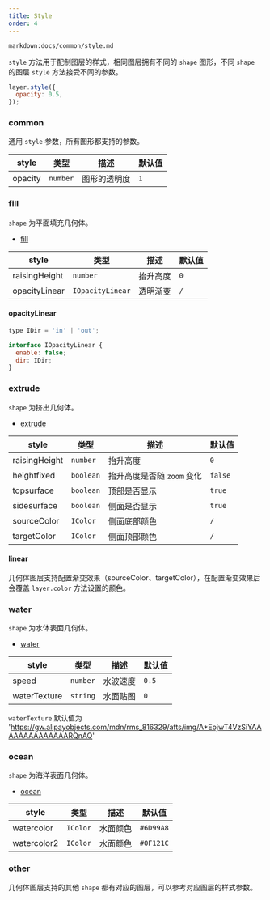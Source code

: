 ```yaml
---
title: Style
order: 4
---
```


`markdown:docs/common/style.md`

`style` 方法用于配制图层的样式，相同图层拥有不同的 `shape` 图形，不同 `shape` 的图层 `style` 方法接受不同的参数。

```js
layer.style({
  opacity: 0.5,
});
```

### common

通用 `style` 参数，所有图形都支持的参数。

| style   | 类型     | 描述         | 默认值 |
| ------- | -------- | ------------ | ------ |
| opacity | `number` | 图形的透明度 | `1`    |

### fill

`shape` 为平面填充几何体。

- [fill](/zh/docs/api/polygon_layer/shape#shapefill)

| style         | 类型             | 描述     | 默认值 |
| ------------- | ---------------- | -------- | ------ |
| raisingHeight | `number`         | 抬升高度 | `0`    |
| opacityLinear | `IOpacityLinear` | 透明渐变 | `/`    |

#### opacityLinear

```js
type IDir = 'in' | 'out';

interface IOpacityLinear {
  enable: false;
  dir: IDir;
}
```

### extrude

`shape` 为挤出几何体。

- [extrude](/zh/docs/api/polygon_layer/shape#shapeextrude)

| style         | 类型      | 描述                       | 默认值  |
| ------------- | --------- | -------------------------- | ------- |
| raisingHeight | `number`  | 抬升高度                  | `0`     |
| heightfixed   | `boolean` | 抬升高度是否随 `zoom` 变化  | `false` |
| topsurface    | `boolean` | 顶部是否显示               | `true`  |
| sidesurface   | `boolean` | 侧面是否显示               | `true`  |
| sourceColor   | `IColor`  | 侧面底部颜色               | `/`     |
| targetColor   | `IColor`  | 侧面顶部颜色               | `/`     |

#### linear

几何体图层支持配置渐变效果（sourceColor、targetColor），在配置渐变效果后会覆盖 `layer.color` 方法设置的颜色。

### water

`shape` 为水体表面几何体。

- [water](/zh/docs/api/polygon_layer/shape#shapewater)

| style        | 类型     | 描述     | 默认值 |
| ------------ | -------- | -------- | ------ |
| speed        | `number` | 水波速度 | `0.5`  |
| waterTexture | `string` | 水面贴图 | `0`    |

`waterTexture` 默认值为 'https://gw.alipayobjects.com/mdn/rms_816329/afts/img/A*EojwT4VzSiYAAAAAAAAAAAAAARQnAQ'

### ocean

`shape` 为海洋表面几何体。

- [ocean](/zh/docs/api/polygon_layer/shape#shapeocean)

| style       | 类型     | 描述     | 默认值    |
| ----------- | -------- | -------- | --------- |
| watercolor  | `IColor` | 水面颜色 | `#6D99A8` |
| watercolor2 | `IColor` | 水面颜色 | `#0F121C` |

### other

几何体图层支持的其他 `shape` 都有对应的图层，可以参考对应图层的样式参数。

